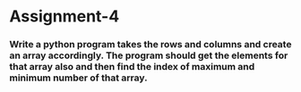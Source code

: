 # Assignment-4

### Write a python program takes the rows and columns and create an array accordingly. The program should get the elements for that array also and then find the index of maximum and minimum number of that array.
